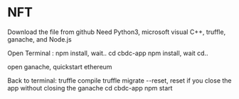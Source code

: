 # NFT
Download the file from github
Need Python3, microsoft visual C++, truffle, ganache, and Node.js

Open Terminal :
npm install, wait..
cd cbdc-app
npm install, wait
cd..

open ganache, quickstart ethereum

Back to terminal:
truffle compile
truffle migrate --reset, reset if you close the app without closing the ganache
cd cbdc-app
npm start
